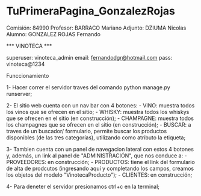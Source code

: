 # TuPrimeraPagina_GonzalezRojas

Comisión: 84990
Profesor: BARRACO Mariano
Adjunto: DZIUMA Nicolas
Alumno: GONZALEZ ROJAS Fernando

*** VINOTECA ***

superuser: vinoteca_admin
email: fernandodgr@hotmail.com
pass: vinoteca@1234

Funccionamiento

1- Hacer correr el servidor traves del comando python manage.py runserver;

2- El sitio web cuenta con un nav bar con 4 botones:
    - VINO: muestra todos los vinos que se ofrecen en el sitio;
    - WHISKY: muestra todos los whiskys que se ofrecen en el sitio (en construcción);
    - CHAMPAGNE: muestra todos los champagnes que se ofrecen en el sitio (en construcción);
    - BUSCAR: a traves de un buscador/ formulario, permite buscar los productos disponibles (de las tres categorías), utilizando como atributo la etiqueta;

3- Tambien cuenta con un panel de navegacion lateral con estos 4 botones y, además, un link al panel de "ADMINISTRACIÓN", que nos conduce a:
    - PROVEEDORES: en construcción;
    - PRODUCTOS: tiene el link del formulario de alta de prodcutos (ingresando aquí y completando los campos, creamos los objetos del modelo "VinotecaProducto");
    - CLIENTES: en construcción;

4- Para deneter el servidor presionamos ctrl+c en la terminal;